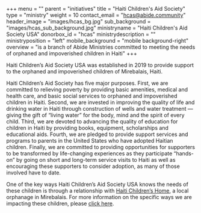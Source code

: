 +++
menu = ""
parent = "initiatives"
title = "Haiti Children's Aid Society"
type = "ministry"
weight = 10
contact_email = "hcas@abide.community"
header_image = "images/hcas_bg.jpg"
sub_background = "images/hcas_sub_background.jpg"
ministryname = "Haiti Children's Aid Society USA"
donorbox_id = "hcas"
ministrydescription = ""
ministryposition = "left"
mobile_background = "mobile background-right"
overview = "is a branch of Abide Ministries committed to meeting the needs of orphaned and impoverished children in Haiti"
+++

Haiti Children’s Aid Society USA was established in 2019 to provide support to the orphaned and impoverished children of Mirebalais, Haiti. 

Haiti Children’s Aid Society has five major purposes. First, we are committed to relieving poverty by providing basic amenities, medical and health care, and basic social services to orphaned and impoverished children in Haiti. Second, we are invested in improving the quality of life and drinking water in Haiti through construction of wells and water treatment — giving the gift of “living water” for the body, mind and the spirit of every child. Third, we are devoted to advancing the quality of education for children in Haiti by providing books, equipment, scholarships and educational aids. Fourth, we are pledged to provide support services and programs to parents in the United States who have adopted Haitian children. Finally, we are committed to providing opportunities for supporters to be transformed by life-changing experiences as they participate “hands-on” by going on short and long-term service visits to Haiti as well as encouraging these supporters to consider adoption, as many of those involved have to date.

One of the key ways Haiti Children’s Aid Society USA knows the needs of these children is through a relationship with [Haiti Children’s Home](http://haitichildrenshome.com/), a local orphanage in Mirebalais. For more information on the specific ways we are impacting these children, please [click here](https://donorbox.org/hcas).